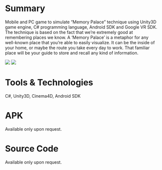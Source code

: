 # Summary
Mobile and PC game to simulate “Memory Palace” technique using Unity3D game engine, C# programming language, Android SDK and Google VR SDK. The technique is based on the fact that we’re extremely good at remembering places we know. A ‘Memory Palace’ is a metaphor for any well-known place that you’re able to easily visualize. It can be the inside of your home, or maybe the route you take every day to work. That familiar place will be your guide to store and recall any kind of information.

<img src = "https://image.ibb.co/iYdQ07/Screenshot_120.png"/>
<img src = "https://image.ibb.co/fjhJL7/screener_1495735714405.png"/>

# Tools & Technologies
C#, Unity3D, Cinema4D, Android SDK

# APK
Available only upon request.

# Source Code
Available only upon request.
